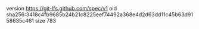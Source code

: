 version https://git-lfs.github.com/spec/v1
oid sha256:3418c4fb9685b24b21c8225eef74492a368e4d2d63dd11c45b63d9158635c461
size 783
